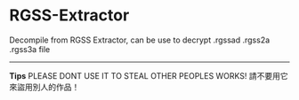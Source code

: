 # RGSS-Extractor
Decompile from RGSS Extractor, can be use to decrypt .rgssad .rgss2a .rgss3a file

------------

**Tips**
PLEASE DONT USE IT TO STEAL OTHER PEOPLES WORKS!
請不要用它來盜用別人的作品！